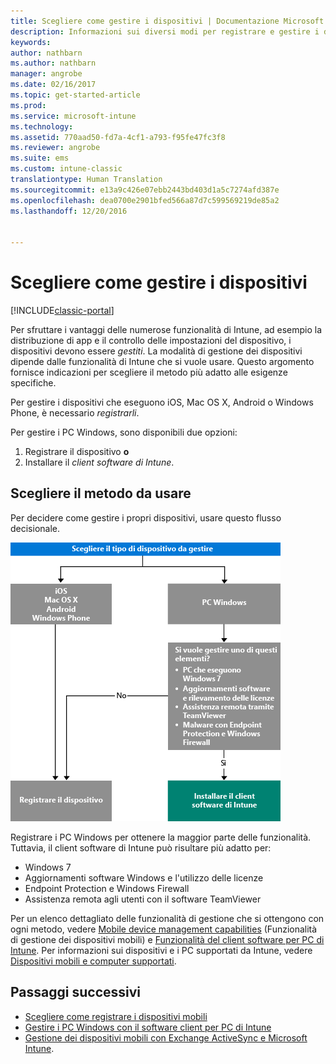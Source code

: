 ```yaml
---
title: Scegliere come gestire i dispositivi | Documentazione Microsoft
description: Informazioni sui diversi modi per registrare e gestire i dispositivi.
keywords: 
author: nathbarn
ms.author: nathbarn
manager: angrobe
ms.date: 02/16/2017
ms.topic: get-started-article
ms.prod: 
ms.service: microsoft-intune
ms.technology: 
ms.assetid: 770aad50-fd7a-4cf1-a793-f95fe47fc3f8
ms.reviewer: angrobe
ms.suite: ems
ms.custom: intune-classic
translationtype: Human Translation
ms.sourcegitcommit: e13a9c426e07ebb2443bd403d1a5c7274afd387e
ms.openlocfilehash: dea0700e2901bfed566a87d7c599569219de85a2
ms.lasthandoff: 12/20/2016


---
```


# <a name="choose-how-to-manage-devices"></a>Scegliere come gestire i dispositivi

[!INCLUDE[classic-portal](../includes/classic-portal.md)]

Per sfruttare i vantaggi delle numerose funzionalità di Intune, ad esempio la distribuzione di app e il controllo delle impostazioni del dispositivo, i dispositivi devono essere *gestiti*. La modalità di gestione dei dispositivi dipende dalle funzionalità di Intune che si vuole usare. Questo argomento fornisce indicazioni per scegliere il metodo più adatto alle esigenze specifiche.

Per gestire i dispositivi che eseguono iOS, Mac OS X, Android o Windows Phone, è necessario *registrarli*.

Per gestire i PC Windows, sono disponibili due opzioni:

1. Registrare il dispositivo **o**
2. Installare il *client software di Intune*.

## <a name="decide-which-method-to-use"></a>Scegliere il metodo da usare
Per decidere come gestire i propri dispositivi, usare questo flusso decisionale.

![Flusso decisionale per la scelta del metodo di gestione dei dispositivi.](./media/choose-manage-method.png)

Registrare i PC Windows per ottenere la maggior parte delle funzionalità. Tuttavia, il client software di Intune può risultare più adatto per:

- Windows 7
- Aggiornamenti software Windows e l'utilizzo delle licenze
- Endpoint Protection e Windows Firewall
- Assistenza remota agli utenti con il software TeamViewer

Per un elenco dettagliato delle funzionalità di gestione che si ottengono con ogni metodo, vedere [Mobile device management capabilities](mobile-device-management-capabilities-in-microsoft-intune.md) (Funzionalità di gestione dei dispositivi mobili) e [Funzionalità del client software per PC di Intune](windows-pc-management-capabilities-in-microsoft-intune.md).
Per informazioni sui dispositivi e i PC supportati da Intune, vedere [Dispositivi mobili e computer supportati](https://docs.microsoft.com/intune/get-started/what-to-know-before-you-start-microsoft-intune#intune-supported-devices).

## <a name="next-steps"></a>Passaggi successivi

- [Scegliere come registrare i dispositivi mobili](/intune/get-started/choose-how-to-enroll-devices1)
- [Gestire i PC Windows con il software client per PC di Intune](/intune/deploy-use/manage-windows-pcs-with-microsoft-intune)
- [Gestione dei dispositivi mobili con Exchange ActiveSync e Microsoft Intune](/intune/deploy-use/mobile-device-management-with-exchange-activesync-and-microsoft-intune).

